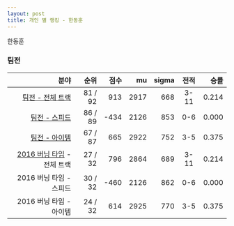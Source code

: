 ```yaml
---
layout: post
title: 개인 별 랭킹 - 한동훈
---
```


한동훈


### 팀전

| 분야 | 순위 | 점수 | mu | sigma | 전적 | 승률 |
|---:|---:|---:|---:|---:|:---:|---:|
| [팀전 - 전체 트랙](../team-full) | 81 / 92 | 913 | 2917 | 668 | 3-11 | 0.214 |
| [팀전 - 스피드](../team-speed) | 86 / 89 | -434 | 2126 | 853 | 0-6 | 0.000 |
| [팀전 - 아이템](../team-item) | 67 / 87 | 665 | 2922 | 752 | 3-5 | 0.375 |
| [2016 버닝 타임](../teams-t2016_1) - 전체 트랙 | 27 / 32 | 796 | 2864 | 689 | 3-11 | 0.214 |
| 2016 버닝 타임 - 스피드 | 30 / 32 | -460 | 2126 | 862 | 0-6 | 0.000 |
| 2016 버닝 타임 - 아이템 | 24 / 32 | 614 | 2925 | 770 | 3-5 | 0.375 |
